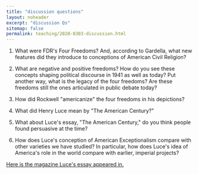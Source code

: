 ```yaml
---
title: "discussion questions"
layout: noheader
excerpt: "discussion Qs"
sitemap: false
permalink: teaching/2020-0303-discussion.html
---
```


1. What were FDR's Four Freedoms? And, according to Gardella, what new features did they introduce to conceptions of American Civil Religion?

2. What are negative and positive freedoms? How do you see these concepts shaping political discourse in 1941 as well as today? Put another way, what is the legacy of the four freedoms? Are these freedoms still the ones articulated in public debate today?

3. How did Rockwell "americanize" the four freedoms in his depictions?

3. What did Henry Luce mean by "The American Century?"

3. What about Luce's essay, "The American Century," do you think people found persuasive at the time?

4. How does Luce's conception of American Exceptionalism compare with other varieties we have studied? In particular, how does Luce's idea of America's role in the world compare with earlier, imperial projects?

[Here is the magazine Luce's essay appeared in.](https://books.google.com/books?id=I0kEAAAAMBAJ&printsec=frontcover&dq=life+magazine+%22American+century%22&hl=en&sa=X&ved=2ahUKEwjnuobn_P7nAhVGM6wKHS1EDysQ6wEwAHoECAAQAQ#v=onepage&q=life%20magazine%20%22American%20century%22&f=false)